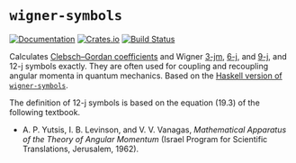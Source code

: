 # `wigner-symbols`

[![Documentation](https://docs.rs/wigner-symbols/badge.svg)](https://docs.rs/wigner-symbols)
[![Crates.io](https://img.shields.io/crates/v/wigner-symbols.svg)](https://crates.io/crates/wigner-symbols)
[![Build Status](https://github.com/Rufflewind/wigner-symbols-rs/actions/workflows/build.yml/badge.svg)](https://github.com/Rufflewind/wigner-symbols-rs/actions/workflows/build.yml)

Calculates [Clebsch–Gordan coefficients](https://en.wikipedia.org/wiki/Clebsch%E2%80%93Gordan_coefficients) and Wigner [3-jm](https://en.wikipedia.org/wiki/3-j_symbol), [6-j](https://en.wikipedia.org/wiki/6-j_symbol), and [9-j](https://en.wikipedia.org/wiki/9-j_symbol), and 12-j symbols exactly.  They are often used for coupling and recoupling angular momenta in quantum mechanics.  Based on the [Haskell version of `wigner-symbols`](https://github.com/Rufflewind/wigner-symbols).

The definition of 12-j symbols is based on the equation (19.3) of the following textbook.

* A. P. Yutsis, I. B. Levinson, and V. V. Vanagas, *Mathematical Apparatus of the Theory of Angular Momentum* (Israel Program for Scientific Translations, Jerusalem, 1962).
